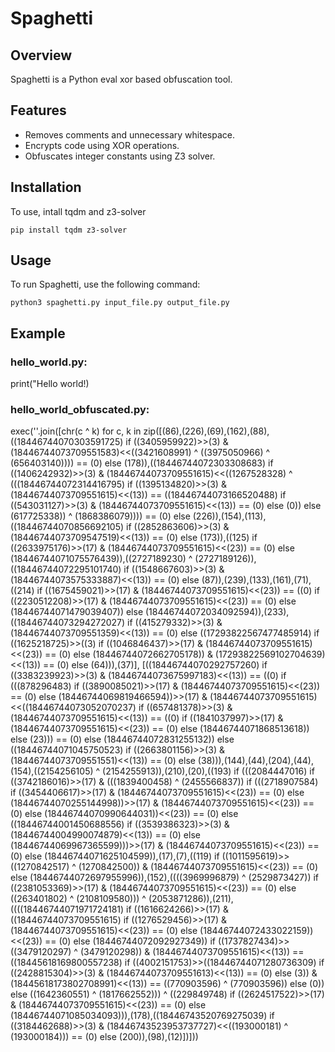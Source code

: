 # Spaghetti

## Overview
Spaghetti is a Python eval xor based obfuscation tool.

## Features
- Removes comments and unnecessary whitespace.
- Encrypts code using XOR operations.
- Obfuscates integer constants using Z3 solver.

## Installation
To use, intall tqdm and z3-solver

`pip install tqdm z3-solver`

## Usage
To run Spaghetti, use the following command:

`python3 spaghetti.py input_file.py output_file.py`

## Example

### hello_world.py:

print("Hello world!)

### hello_world_obfuscated.py:

exec(''.join([chr(c ^ k) for c, k in zip([(86),(226),(69),(162),(88),((18446744070303591725) if ((3405959922)>>(3) & (18446744073709551583)<<((3421608991) ^ ((3975050966) ^ (656403140)))) == (0) else (178)),((18446744072303308683) if ((1406242932)>>(3) & (18446744073709551615)<<((1267528328) ^ (((18446744072314416795) if ((1395134820)>>(3) & (18446744073709551615)<<(13)) == ((18446744073166520488) if ((543031127)>>(3) & (18446744073709551615)<<(13)) == (0) else (0)) else (617725338)) ^ (1868386079)))) == (0) else (226)),(154),(113),((18446744070856692105) if ((2852863606)>>(3) & (18446744073709547519)<<(13)) == (0) else (173)),((125) if ((2633975176)>>(17) & (18446744073709551615)<<(23)) == (0) else (18446744071075576439)),((2727189230) ^ (2727189126)),((18446744072295101740) if ((1548667603)>>(3) & (18446744073575333887)<<(13)) == (0) else (87)),(239),(133),(161),(71),((214) if ((1675459021)>>(17) & (18446744073709551615)<<(23)) == ((0) if ((2230512208)>>(17) & (18446744073709551615)<<(23)) == (0) else (18446744071479039407)) else (18446744072034092594)),(233),((18446744073294272027) if ((415279332)>>(3) & (18446744073709551359)<<(13)) == (0) else ((17293822567477485914) if ((1625218725)>>((3) if ((1046846437)>>(17) & (18446744073709551615)<<(23)) == (0) else (18446744072662705178)) & (17293822569102704639)<<(13)) == (0) else (64))),(37)], [((18446744070292757260) if ((3383239923)>>(3) & (18446744073675997183)<<(13)) == ((0) if (((878296483) if ((3890085021)>>(17) & (18446744073709551615)<<(23)) == (0) else (18446744069819466594))>>(17) & (18446744073709551615)<<((18446744073052070237) if ((657481378)>>(3) & (18446744073709551615)<<(13)) == ((0) if ((1841037997)>>(17) & (18446744073709551615)<<(23)) == (0) else (18446744071868513618)) else (23))) == (0) else (18446744072831255132)) else ((18446744071045750523) if ((2663801156)>>(3) & (18446744073709551551)<<(13)) == (0) else (38))),(144),(44),(204),(44),(154),((2154256105) ^ (2154255913)),(210),(20),((193) if (((2084447016) if ((3742186016)>>(17) & (((1839400458) ^ (2455566837)) if (((2718907584) if ((3454406617)>>(17) & (18446744073709551615)<<(23)) == (0) else (18446744070255144998))>>(17) & (18446744073709551615)<<(23)) == (0) else (18446744070990644031))<<(23)) == (0) else ((18446744001450688556) if ((3539386323)>>(3) & (18446744004990074879)<<(13)) == (0) else (18446744069967365599)))>>(17) & (18446744073709551615)<<(23)) == (0) else (18446744071625104599)),(17),(7),((119) if ((1011595619)>>((1270842517) ^ (1270842500)) & (18446744073709551615)<<(23)) == (0) else (18446744072697955996)),(152),((((3969996879) ^ (2529873427)) if ((2381053369)>>(17) & (18446744073709551615)<<(23)) == (0) else ((263401802) ^ (2108109580))) ^ (2053871286)),(211),((((18446744071971724181) if ((1616624266)>>(17) & ((18446744073709551615) if ((1276529456)>>(17) & (18446744073709551615)<<(23)) == (0) else (18446744072433022159))<<(23)) == (0) else (18446744072092927349)) if ((1737827434)>>((3479120297) ^ (3479120298)) & (18446744073709551615)<<(13)) == ((18445618169800557238) if ((4002151753)>>((18446744071280736309) if ((2428815304)>>(3) & (18446744073709551613)<<(13)) == (0) else (3)) & (18445618173802708991)<<(13)) == ((770903596) ^ (770903596)) else (0)) else ((1642360551) ^ (1817662552))) ^ ((229849748) if ((2624517522)>>(17) & (18446744073709551615)<<(23)) == (0) else (18446744071085034093))),(178),((18446743520769275039) if ((3184462688)>>(3) & (18446743523953737727)<<((193000181) ^ (193000184))) == (0) else (200)),(98),(12)])]))